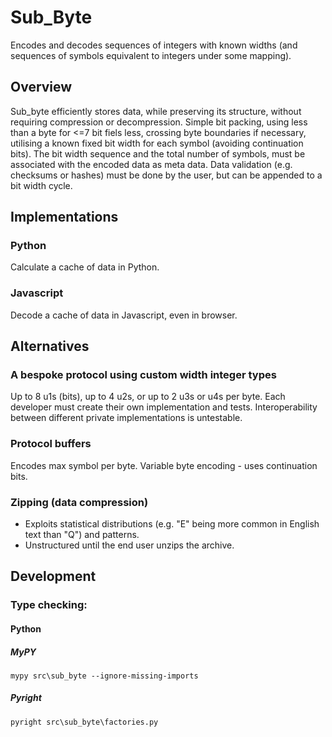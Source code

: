 # Sub_Byte

Encodes and decodes sequences of integers with known widths (and sequences of symbols equivalent to integers under some mapping).

## Overview

Sub_byte efficiently stores data, while preserving its structure, without requiring compression or decompression.  Simple bit packing, using less than a byte for <=7 bit fiels less, crossing byte 
boundaries if necessary, utilising a known fixed bit width for each symbol (avoiding continuation bits).  The bit width sequence and the 
total number of symbols, must be associated with the encoded data as meta data.
Data validation (e.g. checksums or hashes) must be done by the user, but can be appended to a bit width cycle.

## Implementations

### Python
Calculate a cache of data in Python.

### Javascript
Decode a cache of data in Javascript, even in browser.

## Alternatives

### A bespoke protocol using custom width integer types

Up to 8 u1s (bits), up to 4 u2s, or up to 2 u3s or u4s per byte.
Each developer must create their own implementation and tests.
Interoperability between different private implementations is untestable.

### Protocol buffers

Encodes max symbol per byte. Variable byte encoding - uses continuation bits.

### Zipping (data compression)

- Exploits statistical distributions (e.g. "E" being more common in English text than "Q") and patterns.
- Unstructured until the end user unzips the archive.


## Development

### Type checking:
#### Python
##### MyPY
```shell
mypy src\sub_byte --ignore-missing-imports
```
##### Pyright
```shell
pyright src\sub_byte\factories.py
```